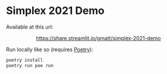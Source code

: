 # Simplex 2021 Demo

Available at this url:

<p align="center">
    <a href="https://share.streamlit.io/gmatt/simplex-2021-demo">https://share.streamlit.io/gmatt/simplex-2021-demo</a>
</p>

Run locally like so (requires [Poetry](https://python-poetry.org)):

```bash
poetry install
poetry run poe run
```
